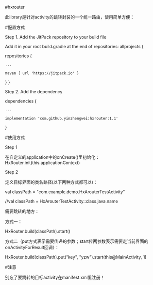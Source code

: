 #hxrouter

此library是针对activity的跳转封装的一个统一路由，使用简单方便：

#配置方式

Step 1. Add the JitPack repository to your build file

Add it in your root build.gradle at the end of repositories:
allprojects {

repositories {

	...

	maven { url 'https://jitpack.io' }

}
}

Step 2. Add the dependency

dependencies {

	...

	implementation 'com.github.yinzhengwei:hxrouter:1.1'
}


#使用方式

 Step 1

   在自定义的application中的onCreate()里初始化：HxRouter.init(this.applicationContext)


Step 2

定义目标界面的类名路径(以下两种方式都可以)：

val classPath = "com.example.demo.HxArouterTestActivity"

//val classPath = HxArouterTestActivity::class.java.name


需要跳转的地方：

方式一：

HxRouter.build(classPath).start()

方式二（put方式表示需要传递的参数；start传两参数表示需要走当前界面的onActivityForResult回调）：

HxRouter.build(classPath).put("key", "yzw").start(this@MainActivity, 1)


#注意

别忘了要跳转的目标activity在manifest.xml里注册！

